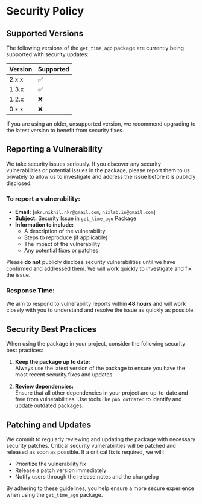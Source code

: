 # Security Policy

## Supported Versions

The following versions of the `get_time_ago` package are currently being supported with security updates:

| Version | Supported          |
|---------|--------------------|
| 2.x.x   | :white_check_mark: |
| 1.3.x   | :white_check_mark: |
| 1.2.x   | :x:                |
| 0.x.x   | :x:                |

If you are using an older, unsupported version, we recommend upgrading to the latest version to benefit from security fixes.

## Reporting a Vulnerability

We take security issues seriously. If you discover any security vulnerabilities or potential issues in the package, please report them to us privately to allow us to investigate and address the issue before it is publicly disclosed.

### To report a vulnerability:

- **Email:** [`nkr.nikhil.nkr@gmail.com`, `nixlab.in@gmail.com`]
- **Subject:** Security Issue in `get_time_ago` Package
- **Information to include:**
    - A description of the vulnerability
    - Steps to reproduce (if applicable)
    - The impact of the vulnerability
    - Any potential fixes or patches

Please **do not** publicly disclose security vulnerabilities until we have confirmed and addressed them. We will work quickly to investigate and fix the issue.

### Response Time:

We aim to respond to vulnerability reports within **48 hours** and will work closely with you to understand and resolve the issue as quickly as possible.

## Security Best Practices

When using the package in your project, consider the following security best practices:

1. **Keep the package up to date:**  
   Always use the latest version of the package to ensure you have the most recent security fixes and updates.

2. **Review dependencies:**  
   Ensure that all other dependencies in your project are up-to-date and free from vulnerabilities. Use tools like `pub outdated` to identify and update outdated packages.

## Patching and Updates

We commit to regularly reviewing and updating the package with necessary security patches. Critical security vulnerabilities will be patched and released as soon as possible. If a critical fix is required, we will:

- Prioritize the vulnerability fix
- Release a patch version immediately
- Notify users through the release notes and the changelog

By adhering to these guidelines, you help ensure a more secure experience when using the `get_time_ago` package.